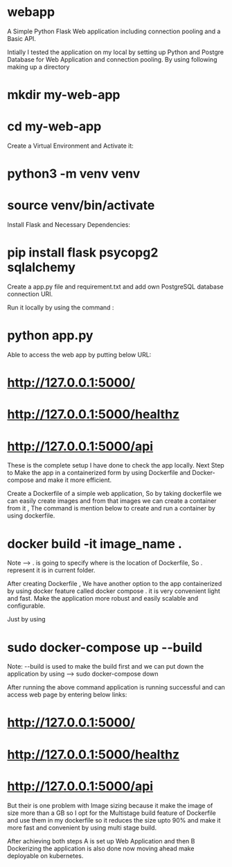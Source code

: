# webapp
A Simple Python Flask Web application including connection pooling and a Basic API.

Intially I tested the application on my local by setting up Python and Postgre Database for Web Application and connection pooling.
By using following making up a directory 

# mkdir my-web-app
# cd my-web-app

Create a Virtual Environment and Activate it:

# python3 -m venv venv
# source venv/bin/activate

Install Flask and Necessary Dependencies:

# pip install flask psycopg2 sqlalchemy


Create a app.py file and requirement.txt and add own PostgreSQL database connection URI.

Run it locally by using the command :

# python app.py 

Able to access the web app by putting below URL:

# http://127.0.0.1:5000/
# http://127.0.0.1:5000/healthz
# http://127.0.0.1:5000/api

These is the complete setup I have done to check the app locally. Next Step to  Make the app in a containerized form by using Dockerfile and Docker-compose and make it more efficient.

Create a Dockerfile of a simple web application, So by taking dockerfile we can easily create images and from that images we can create a container from it , The command is mention below to create and run a container by using dockerfile.

# docker build -it image_name .

Note --> . is going to specify where is the location of Dockerfile, So . represent it is in current folder.

After creating Dockerfile , We have another option to the app containerized by using docker feature called docker compose . it is very convenient light and fast. Make  the application more robust and easily scalable and configurable.

Just by using

# sudo docker-compose up --build 

Note: --build is used to make the build first and we can put down the application by using  --> sudo docker-compose down

After running the above command application is running successful and can access web page by entering below links:

# http://127.0.0.1:5000/
# http://127.0.0.1:5000/healthz
# http://127.0.0.1:5000/api

But their is one problem with Image sizing because it make the image of size more than a GB so I opt for the Multistage build feature of Dockerfile and use them in my dockerfile so it reduces the size upto 90% and make it more fast and convenient by using multi stage build.

After achieving both steps A is set up Web Application and then  B Dockerizing the application is also done now moving ahead make deployable on kubernetes.




